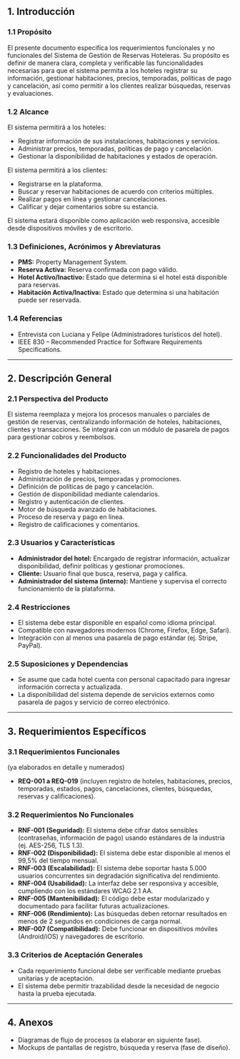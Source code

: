 
## 1. Introducción

### 1.1 Propósito

El presente documento especifica los requerimientos funcionales y no funcionales del Sistema de Gestión de Reservas Hoteleras. Su propósito es definir de manera clara, completa y verificable las funcionalidades necesarias para que el sistema permita a los hoteles registrar su información, gestionar habitaciones, precios, temporadas, políticas de pago y cancelación, así como permitir a los clientes realizar búsquedas, reservas y evaluaciones.

### 1.2 Alcance

El sistema permitirá a los hoteles:

* Registrar información de sus instalaciones, habitaciones y servicios.
* Administrar precios, temporadas, políticas de pago y cancelación.
* Gestionar la disponibilidad de habitaciones y estados de operación.

El sistema permitirá a los clientes:

* Registrarse en la plataforma.
* Buscar y reservar habitaciones de acuerdo con criterios múltiples.
* Realizar pagos en línea y gestionar cancelaciones.
* Calificar y dejar comentarios sobre su estancia.

El sistema estará disponible como aplicación web responsiva, accesible desde dispositivos móviles y de escritorio.

### 1.3 Definiciones, Acrónimos y Abreviaturas

* **PMS:** Property Management System.
* **Reserva Activa:** Reserva confirmada con pago válido.
* **Hotel Activo/Inactivo:** Estado que determina si el hotel está disponible para reservas.
* **Habitación Activa/Inactiva:** Estado que determina si una habitación puede ser reservada.

### 1.4 Referencias

* Entrevista con Luciana y Felipe (Administradores turísticos del hotel).
* IEEE 830 – Recommended Practice for Software Requirements Specifications.

---

## 2. Descripción General

### 2.1 Perspectiva del Producto

El sistema reemplaza y mejora los procesos manuales o parciales de gestión de reservas, centralizando información de hoteles, habitaciones, clientes y transacciones. Se integrará con un módulo de pasarela de pagos para gestionar cobros y reembolsos.

### 2.2 Funcionalidades del Producto

* Registro de hoteles y habitaciones.
* Administración de precios, temporadas y promociones.
* Definición de políticas de pago y cancelación.
* Gestión de disponibilidad mediante calendarios.
* Registro y autenticación de clientes.
* Motor de búsqueda avanzado de habitaciones.
* Proceso de reserva y pago en línea.
* Registro de calificaciones y comentarios.

### 2.3 Usuarios y Características

* **Administrador del hotel:** Encargado de registrar información, actualizar disponibilidad, definir políticas y gestionar promociones.
* **Cliente:** Usuario final que busca, reserva, paga y califica.
* **Administrador del sistema (interno):** Mantiene y supervisa el correcto funcionamiento de la plataforma.

### 2.4 Restricciones

* El sistema debe estar disponible en español como idioma principal.
* Compatible con navegadores modernos (Chrome, Firefox, Edge, Safari).
* Integración con al menos una pasarela de pago estándar (ej. Stripe, PayPal).

### 2.5 Suposiciones y Dependencias

* Se asume que cada hotel cuenta con personal capacitado para ingresar información correcta y actualizada.
* La disponibilidad del sistema depende de servicios externos como pasarela de pagos y servicio de correo electrónico.

---

## 3. Requerimientos Específicos

### 3.1 Requerimientos Funcionales

(ya elaborados en detalle y numerados)

* **REQ-001 a REQ-019** (incluyen registro de hoteles, habitaciones, precios, temporadas, estados, pagos, cancelaciones, clientes, búsquedas, reservas y calificaciones).

### 3.2 Requerimientos No Funcionales

* **RNF-001 (Seguridad):** El sistema debe cifrar datos sensibles (contraseñas, información de pago) usando estándares de la industria (ej. AES-256, TLS 1.3).
* **RNF-002 (Disponibilidad):** El sistema debe estar disponible al menos el 99,5% del tiempo mensual.
* **RNF-003 (Escalabilidad):** El sistema debe soportar hasta 5.000 usuarios concurrentes sin degradación significativa del rendimiento.
* **RNF-004 (Usabilidad):** La interfaz debe ser responsiva y accesible, cumpliendo con los estándares WCAG 2.1 AA.
* **RNF-005 (Mantenibilidad):** El código debe estar modularizado y documentado para facilitar futuras actualizaciones.
* **RNF-006 (Rendimiento):** Las búsquedas deben retornar resultados en menos de 2 segundos en condiciones de carga normal.
* **RNF-007 (Compatibilidad):** Debe funcionar en dispositivos móviles (Android/iOS) y navegadores de escritorio.

### 3.3 Criterios de Aceptación Generales

* Cada requerimiento funcional debe ser verificable mediante pruebas unitarias y de aceptación.
* El sistema debe permitir trazabilidad desde la necesidad de negocio hasta la prueba ejecutada.

---

## 4. Anexos

* Diagramas de flujo de procesos (a elaborar en siguiente fase).
* Mockups de pantallas de registro, búsqueda y reserva (fase de diseño).

